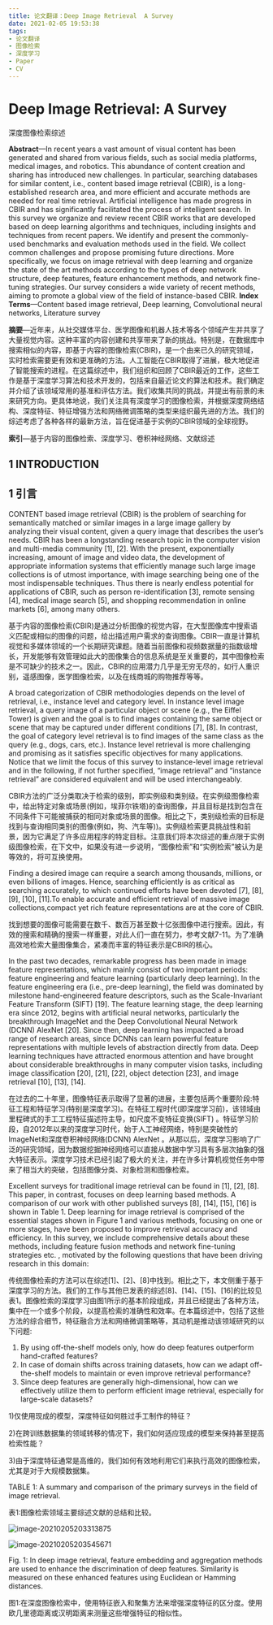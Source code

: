 ```yaml
---
title: 论文翻译：Deep Image Retrieval  A Survey
date: 2021-02-05 19:53:38
tags:
- 论文翻译
- 图像检索
- 深度学习
- Paper
- CV
---
```


# Deep Image Retrieval: A Survey

深度图像检索综述

**Abstract**—In recent years a vast amount of visual content has been generated and shared from various fields, such as social media platforms, medical images, and robotics. This abundance of content creation and sharing has introduced new challenges. In particular, searching databases for similar content, i.e., content based image retrieval (CBIR), is a long-established research area, and more efficient and accurate methods are needed for real time retrieval. Artificial intelligence has made progress in CBIR and has significantly facilitated the process of intelligent search. In this survey we organize and review recent CBIR works that are developed based on deep learning algorithms and techniques, including insights and techniques from recent papers. We identify and present the commonly-used benchmarks and evaluation methods used in the field. We collect common challenges and propose promising future directions. More specifically, we focus on image retrieval with deep learning and organize the state of the art methods according to the types of deep network structure, deep features, feature enhancement methods, and network fine-tuning strategies. Our survey considers a wide variety of recent methods, aiming to promote a global view of the field of instance-based CBIR.
**Index Terms**—Content based image retrieval, Deep learning, Convolutional neural networks, Literature survey

**摘要**—近年来，从社交媒体平台、医学图像和机器人技术等各个领域产生并共享了大量视觉内容。这种丰富的内容创建和共享带来了新的挑战。特别是，在数据库中搜索相似的内容，即基于内容的图像检索(CBIR)，是一个由来已久的研究领域，实时检索需要更有效和更准确的方法。人工智能在CBIR取得了进展，极大地促进了智能搜索的进程。在这篇综述中，我们组织和回顾了CBIR最近的工作，这些工作是基于深度学习算法和技术开发的，包括来自最近论文的算法和技术。我们确定并介绍了该领域常用的基准和评估方法。我们收集共同的挑战，并提出有前景的未来研究方向。更具体地说，我们关注具有深度学习的图像检索，并根据深度网络结构、深度特征、特征增强方法和网络微调策略的类型来组织最先进的方法。我们的综述考虑了各种各样的最新方法，旨在促进基于实例的CBIR领域的全球视野。

**索引**—基于内容的图像检索、深度学习、卷积神经网络、文献综述

## **1 INTRODUCTION**

## **1 引言**

CONTENT based image retrieval (CBIR) is the problem of searching for semantically matched or similar images in a large image gallery by analyzing their visual content, given a query image that describes the user’s needs. CBIR has been a longstanding research topic in the computer vision and multi-media community [1], [2]. With the present, exponentially increasing, amount of image and video data, the development of appropriate information systems that efficiently manage such large image collections is of utmost importance, with image searching being one of the most indispensable techniques. Thus there is nearly endless potential for applications of CBIR, such as person re-identification [3], remote sensing [4], medical image search [5], and shopping recommendation in online markets [6], among many others.

基于内容的图像检索(CBIR)是通过分析图像的视觉内容，在大型图像库中搜索语义匹配或相似的图像的问题，给出描述用户需求的查询图像。CBIR一直是计算机视觉和多媒体领域的一个长期研究课题。随着当前图像和视频数据量的指数级增长，开发能够有效管理如此大的图像集合的信息系统是至关重要的，其中图像检索是不可缺少的技术之一。因此，CBIR的应用潜力几乎是无穷无尽的，如行人重识别，遥感图像，医学图像检索，以及在线商城的购物推荐等等。

A broad categorization of CBIR methodologies depends on the level of retrieval, i.e., instance level and category level. In instance level image retrieval, a query image of a particular object or scene (e.g., the Eiffel Tower) is given and the goal is to find images containing the same object or scene that may be captured under different conditions [7], [8]. In contrast, the goal of category level retrieval is to find images of the same class as the query (e.g., dogs, cars, etc.). Instance level retrieval is more challenging and promising as it satisfies specific objectives for many applications. Notice that we limit the focus of this survey to instance-level image retrieval and in the following, if not further specified, “image retrieval” and “instance retrieval” are considered equivalent and will be used interchangeably. 

CBIR方法的广泛分类取决于检索的级别，即实例级和类别级。在实例级图像检索中，给出特定对象或场景(例如，埃菲尔铁塔)的查询图像，并且目标是找到包含在不同条件下可能被捕获的相同对象或场景的图像。相比之下，类别级检索的目标是找到与查询相同类别的图像(例如，狗、汽车等))。实例级检索更具挑战性和前景，因为它满足了许多应用程序的特定目标。注意我们将本次综述的重点限于实例级图像检索，在下文中，如果没有进一步说明，“图像检索”和“实例检索”被认为是等效的，将可互换使用。

Finding a desired image can require a search among thousands, millions, or even billions of images. Hence, searching efficiently is as critical as searching accurately, to which continued efforts have been devoted [7], [8], [9], [10], [11].To enable accurate and efficient retrieval of massive image collections,compact yet rich feature representations are at the core of CBIR.

找到想要的图像可能需要在数千、数百万甚至数十亿张图像中进行搜索。因此，有效的搜索和精确的搜索一样重要，对此人们一直在努力，参考文献7-11。为了准确高效地检索大量图像集合，紧凑而丰富的特征表示是CBIR的核心。

In the past two decades, remarkable progress has been made in image feature representations, which mainly consist of two important periods: feature engineering and feature learning (particularly deep learning). In the feature engineering era (i.e., pre-deep learning), the field was dominated by milestone hand-engineered feature descriptors, such as the Scale-Invariant Feature Transform (SIFT) [19]. The feature learning stage, the deep learning era since 2012, begins with artificial neural networks, particularly the breakthrough ImageNet and the Deep Convolutional Neural Network (DCNN) AlexNet [20]. Since then, deep learning has impacted a broad range of research areas, since DCNNs can learn powerful feature representations with multiple levels of abstraction directly from data. Deep learning techniques have attracted enormous attention and have brought about considerable breakthroughs in many computer vision tasks, including image classification [20], [21], [22], object detection [23], and image retrieval [10], [13], [14].

在过去的二十年里，图像特征表示取得了显著的进展，主要包括两个重要阶段:特征工程和特征学习(特别是深度学习)。在特征工程时代(即深度学习前)，该领域由里程碑式的手工工程特征描述符主导，如尺度不变特征变换(SIFT) 。特征学习阶段，自2012年以来的深度学习时代，始于人工神经网络，特别是突破性的ImageNet和深度卷积神经网络(DCNN) AlexNet  。从那以后，深度学习影响了广泛的研究领域，因为数据挖掘神经网络可以直接从数据中学习具有多层次抽象的强大特征表示。深度学习技术已经引起了极大的关注，并在许多计算机视觉任务中带来了相当大的突破，包括图像分类、对象检测和图像检索。

Excellent surveys for traditional image retrieval can be found in [1], [2], [8]. This paper, in contrast, focuses on deep learning based methods. A comparison of our work with other published surveys [8], [14], [15], [16] is shown in Table 1. Deep learning for image retrieval is comprised of the essential stages shown in Figure 1 and various methods, focusing on one or more stages, have been proposed to improve retrieval accuracy and efficiency. In this survey, we include comprehensive details about these methods, including feature fusion methods and network fine-tuning strategies etc. , motivated by the following questions that have been driving research in this domain:

传统图像检索的方法可以在综述[1]、[2]、[8]中找到。相比之下，本文侧重于基于深度学习的方法。我们的工作与其他已发表的综述[8]、[14]、[15]、[16]的比较见表1。图像检索的深度学习由图1所示的基本阶段组成，并且已经提出了各种方法，集中在一个或多个阶段，以提高检索的准确性和效率。在本篇综述中，包括了这些方法的综合细节，特征融合方法和网络微调策略等，其动机是推动该领域研究的以下问题:

1) By using off-the-shelf models only, how do deep features outperform hand-crafted features?
2) In case of domain shifts across training datasets, how can we adapt off-the-shelf models to maintain or even improve
retrieval performance?
3) Since deep features are generally high-dimensional, how can we effectively utilize them to perform efficient image
retrieval, especially for large-scale datasets?

1)仅使用现成的模型，深度特征如何胜过手工制作的特征？

2)在跨训练数据集的领域转移的情况下，我们如何适应现成的模型来保持甚至提高检索性能？

3)由于深度特征通常是高维的，我们如何有效地利用它们来执行高效的图像检索，尤其是对于大规模数据集。

TABLE 1: A summary and comparison of the primary surveys in the field of image retrieval.

表1:图像检索领域主要综述文献的总结和比较。

![image-20210205203313875](https://i.loli.net/2021/02/05/bM8DLriRHAEPGvU.png)

![image-20210205203545671](https://i.loli.net/2021/02/05/U36pBOD87Ckujrd.png)

Fig. 1: In deep image retrieval, feature embedding and aggregation methods are used to enhance the discrimination of deep features. Similarity is measured on these enhanced features using Euclidean or Hamming distances.

图1:在深度图像检索中，使用特征嵌入和聚集方法来增强深度特征的区分度。使用欧几里德距离或汉明距离来测量这些增强特征的相似性。

